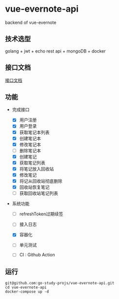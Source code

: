 # vue-evernote-api
backend of vue-evernote

## 技术选型

golang + jwt + echo rest api + mongoDB + docker

## 接口文档

[接口文档](https://github.com/go-study-projs/vue-evernote-api/wiki)

## 功能

- 完成接口

  - [x] 用户注册
  - [x]  用户登录
  - [x] 获取笔记本列表
  - [x] 创建笔记本
  - [x] 修改笔记本
  - [ ] 删除笔记本
  - [x] 创建笔记
  - [x] 获取笔记列表
  - [x] 将笔记放入回收站
  - [x] 修改笔记
  - [x] 将记从回收站彻底删除
  - [x] 回收站恢复笔记
  - [ ] 获取回收站笔记列表

- 系统功能
  - [ ] refreshToken过期续签
  - [ ] 接入日志
  - [x] 容器化	
  - [ ] 单元测试
  - [ ] CI : Github Action

  

## 运行

```shell
git@github.com:go-study-projs/vue-evernote-api.git
cd vue-evernote-api
docker-compose up -d
```

